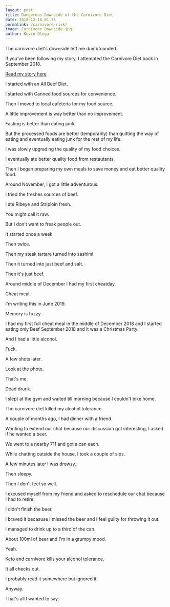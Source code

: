 ```yaml
--- 
layout: post 
title: Dangerous Downside of the Carnivore Diet
date: 2018-12-16 01:35
permalink: /carnivore-risk/ 
image: Carnivore Downside.jpg
author: Kevin Olega 
--- 
```

The carnivore diet's downside left me dumbfounded.

If you've been following my story, I attempted the Carnivore Diet back in September 2018.

[Read my story here](http://philippineislandliving.com/carnivore-diet-philippines-first-attempt/)

I started with an All Beef Diet.

I started with Canned food sources for convenience.

Then I moved to local cafeteria for my food source.

A little improvement is way better than no improvement.

Fasting is better than eating junk.

But the processed foods are better (temporarily) than quitting the way of eating and eventually eating junk for the rest of my life.

I was slowly upgrading the quality of my food choices.

I eventually ate better quality food from restautants.

Then I began preparing my own meals to save money and eat better quality food.

Around November, I got a little adventurous.

I tried the freshes sources of beef.

I ate Ribeye and Striploin fresh.

You might call it raw.

But I don't want to freak people out.

It started once a week.

Then twice.

Then my steak tartare turned into sashimi.

Then it turned into just beef and salt.

Then it's just beef.

Around middle of December I had my first cheatday.

Cheat meal.

I'm writing this in June 2019.

Memory is fuzzy.

I had my first full cheat meal in the middle of December 2018 and I started eating only Beef September 2018 and it was a Christmas Party.

And I had a little alcohol.

Fuck.

A few shots later.

Look at the photo.

That's me. 

Dead drunk.

I slept at the gym and waited till morning because I couldn't bike home.

The carnivore diet killed my alcohol tolerance.

A couple of months ago, I had dinner with a friend.

Wanting to extend our chat because our discussion got interesting, I asked if he wanted a beer.

We went to a nearby 711 and got a can each.

While chatting outside the house, I took a couple of sips.

A few minutes later I was drowsy.

Then sleepy.

Then I don't feel so well.

I excused myself from my friend and asked to reschedule our chat because I had to retire.

I didn't finish the beer.

I braved it becasuse I missed the beer and I feel guilty for throwing it out.

I managed to drink up to a third of the can.

About 100ml of beer and I'm in a grumpy mood.

Yeah.

Keto and carnivore kills your alcohol tolerance.

It all checks out.

I probably read it somewhere but ignored it.

Anyway.

That's all I wanted to say.

